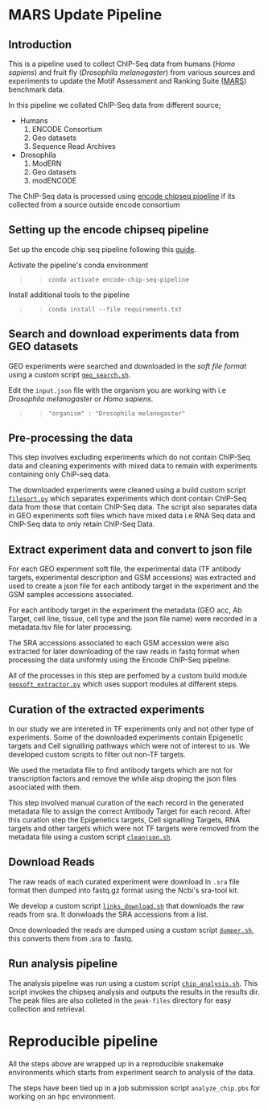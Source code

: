 # MARS Update Pipeline

## Introduction

This is a pipeline used to collect ChIP-Seq data from humans (_Homo sapiens_) and fruit fly (_Drosophila melanogaster_) from various sources and experiments to update the Motif Assessment and Ranking Suite ([MARS](http://bioinf.ict.ru.ac.za/)) benchmark data.

In this pipeline we collated ChIP-Seq data from different source;
  * Humans
      1. ENCODE Consortium 
      2. Geo datasets
      3. Sequence Read Archives
  * Drosophila
      1. ModERN
      2. Geo datasets
      3. modENCODE
      
The ChIP-Seq data is processed using [encode chipseq pipeline](https://github.com/ENCODE-DCC/chip-seq-pipeline2) if its collected from a source outside encode consortium

## Setting up the encode chipseq pipeline
Set up the encode chip seq pipeline following this [guide](https://github.com/ENCODE-DCC/chip-seq-pipeline2/blob/master/README.md).
 
Activate the pipeline's conda environment
   >> `conda activate encode-chip-seq-pipeline`

Install additional tools to the pipeline
  >> `conda install --file requirements.txt`
  
## Search and download experiments data from GEO datasets
GEO experiments were searched and downloaded in the *soft file format* using a custom script [`geo_search.sh`](https://github.com/Fnyasimi/MARS-Update-Pipeline/blob/master/scripts/geo_search.sh).

Edit the `input.json` file with the organism you are working with i.e _Drosophila melanogaster_ or _Homo sapiens_.

>> `"organism" : "Drosophila melanogaster"`

## Pre-processing the data
This step involves excluding experiments which do not contain ChIP-Seq data and cleaning experiments with mixed data to remain with experiments containing only ChiP-seq data.

The downloaded experiments were cleaned using a build custom script [`filesort.py`](https://github.com/Fnyasimi/MARS-Update-Pipeline/blob/master/scripts/filesort.py) which separates experiments which dont contain ChIP-Seq data from those that contain ChIP-Seq data. The script also separates data in GEO experiments soft files which have mixed data i.e RNA Seq data and ChIP-Seq data to only retain ChIP-Seq Data.

## Extract experiment data and convert to json file
For each GEO experiment soft file, the experimental data (TF antibody targets, experimental description and GSM accessions) was extracted and used to create a json file for each antibody target in the experiment and the GSM samples accessions associated.

For each antibody target in the experiment the metadata (GEO acc, Ab Target, cell line, tissue, cell type and the json file name) were recorded in a metadata.tsv file for later processing.

The SRA accessions associated to each GSM accession were also extracted for later downloading of the raw reads in fastq format when processing the data uniformly using the Encode ChIP-Seq pipeline.

All of the processes in this step are perfomed by a custom build module [`geosoft_extractor.py`](https://github.com/Fnyasimi/MARS-Update-Pipeline/blob/master/scripts/geosoft_extractor.py) which uses support modules at different steps.

## Curation of the extracted experiments
In our study we are intereted in TF experiments only and not other type of  experiments. Some of the downloaded experiments contain Epigenetic targets and Cell signalling pathways which were not of interest to us. We developed custom scripts to filter out non-TF targets.  

We used the metadata file to find antibody targets which are not for transcription factors and remove the while  alsp droping the json files asoociated with them.

This step involved manual curation of the each record in the generated metadata file to assign the correct Antibody Target for each record. After this curation step the Epigenetics targets, Cell signalling Targets, RNA targets and other targets which were not TF targets were removed from the metadata file using a custom script [`cleanjson.sh`](https://github.com/Fnyasimi/MARS-Update-Pipeline/blob/master/scripts/cleanjson.sh).

## Download Reads
The raw reads of each curated experiment were download in `.sra` file format then dumped into fastq.gz format using the Ncbi's sra-tool kit.

We develop a custom  script [`links_download.sh`](https://github.com/Fnyasimi/MARS-Update-Pipeline/blob/master/scripts/links-parallel-p.sh) that downloads the raw reads from sra. It donwloads the SRA accessions from a list.

Once downloaded the reads are dumped using a custom script [`dumper.sh`](https://github.com/Fnyasimi/MARS-Update-Pipeline/blob/master/scripts/dumper-p.sh), this converts them from .sra to .fastq.

## Run analysis pipeline
The analysis pipeline was run using a custom script [`chip_analysis.sh`](https://github.com/Fnyasimi/MARS-Update-Pipeline/blob/master/scripts/chip_analysis.sh). This script invokes the chipseq analysis and outputs the results in the results dir. The peak files are also colleted in the `peak-files` directory for easy collection and retrieval.

# Reproducible pipeline

All the steps above are wrapped up in a reproducible snakemake environments which starts from experiment search to analysis of the data.

The steps have been tied up in a job submission script `analyze_chip.pbs` for working on an hpc environment.





